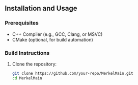 ## Installation and Usage

### Prerequisites
- C++ Compiler (e.g., GCC, Clang, or MSVC)
- CMake (optional, for build automation)

### Build Instructions
1. Clone the repository:
   ```bash
   git clone https://github.com/your-repo/MerkelMain.git
   cd MerkelMain
  ```
